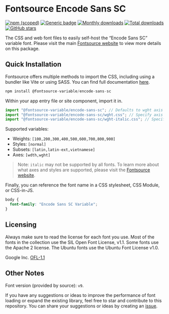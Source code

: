 # Fontsource Encode Sans SC

[![npm (scoped)](https://img.shields.io/npm/v/@fontsource-variable/encode-sans-sc?color=brightgreen)](https://www.npmjs.com/package/@fontsource-variable/encode-sans-sc) [![Generic badge](https://img.shields.io/badge/fontsource-passing-brightgreen)](https://github.com/fontsource/fontsource) [![Monthly downloads](https://badgen.net/npm/dm/@fontsource-variable/encode-sans-sc)](https://github.com/fontsource/fontsource) [![Total downloads](https://badgen.net/npm/dt/@fontsource-variable/encode-sans-sc)](https://github.com/fontsource/fontsource) [![GitHub stars](https://img.shields.io/github/stars/fontsource/fontsource.svg?style=social&label=Star)](https://github.com/fontsource/fontsource/stargazers)

The CSS and web font files to easily self-host the “Encode Sans SC” variable font. Please visit the main [Fontsource website](https://fontsource.org/fonts/encode-sans-sc) to view more details on this package.

## Quick Installation

Fontsource offers multiple methods to import the CSS, including using a bundler like Vite or using SASS. You can find full documentation [here](https://fontsource.org/docs/getting-started/introduction).

```javascript
npm install @fontsource-variable/encode-sans-sc
```

Within your app entry file or site component, import it in.

```javascript
import "@fontsource-variable/encode-sans-sc"; // Defaults to wght axis
import "@fontsource-variable/encode-sans-sc/wght.css"; // Specify axis
import "@fontsource-variable/encode-sans-sc/wght-italic.css"; // Specify axis and style
```

Supported variables:
- Weights: `[100,200,300,400,500,600,700,800,900]`
- Styles: `[normal]`
- Subsets: `[latin,latin-ext,vietnamese]`
- Axes: `[wdth,wght]`

> Note: `italic` may not be supported by all fonts. To learn more about what axes and styles are supported, please visit the [Fontsource website](https://fontsource.org/fonts/encode-sans-sc).

Finally, you can reference the font name in a CSS stylesheet, CSS Module, or CSS-in-JS.

```css
body {
  font-family: "Encode Sans SC Variable";
}
```

## Licensing
Always make sure to read the license for each font you use. Most of the fonts in the collection use the SIL Open Font License, v1.1. Some fonts use the Apache 2 license. The Ubuntu fonts use the Ubuntu Font License v1.0.

Google Inc.
[OFL-1.1](http://scripts.sil.org/OFL)

## Other Notes
Font version (provided by source): `v9`.

If you have any suggestions or ideas to improve the performance of font loading or expand the existing library, feel free to star and contribute to this repository. You can share your suggestions or ideas by creating an [issue](https://github.com/fontsource/fontsource/issues).